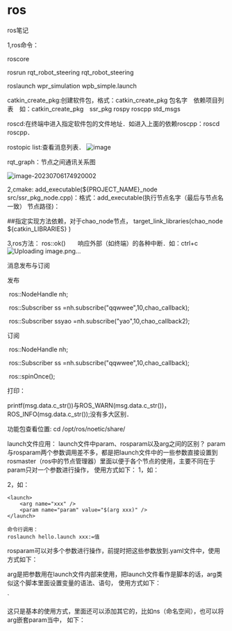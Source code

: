 # ros
ros笔记

1,ros命令：

roscore

rosrun rqt_robot_steering rqt_robot_steering

roslaunch wpr_simulation wpb_simple.launch

catkin_create_pkg:创建软件包，格式：catkin_create_pkg 包名字　依赖项目列表　如：catkin_create_pkg　ssr_pkg rospy roscpp std_msgs

roscd:在终端中进入指定软件包的文件地址．如进入上面的依赖roscpp：roscd　roscpp．

rostopic list:查看消息列表．
![image](https://github.com/1875525594/ros/assets/109819399/2b3b6459-12a2-4a87-aac2-5adeb9912062)

 
rqt_graph：节点之间通讯关系图

![image-20230706174920002](/home/gdm0/snap/typora/82/.config/Typora/typora-user-images/image-20230706174920002.png)


2,cmake:
add_executable(${PROJECT_NAME}_node src/ssr_pkg_node.cpp)：格式：add_executable(执行节点名字（最后与节点名一致） 节点路径)：

##指定实现方法依赖，对于chao_node节点，
target_link_libraries(chao_node
  ${catkin_LIBRARIES}
)



3,ros方法：
ros::ok()　　响应外部（如终端）的各种中断．如：ctrl+c
![Uploading image.png…]()


消息发布与订阅

发布

​	ros::NodeHandle nh;

​    ros::Subscriber ss =nh.subscribe("qqwwee",10,chao_callback);

​    ros::Subscriber ssyao =nh.subscribe("yao",10,chao_callback2);

订阅

​	ros::NodeHandle nh;

​	ros::Subscriber ss =nh.subscribe("qqwwee",10,chao_callback);

​	ros::spinOnce();



打印：

printf(msg.data.c_str())与ROS_WARN(msg.data.c_str())，ROS_INFO(msg.data.c_str());没有多大区别．


功能包查看位置:
cd /opt/ros/noetic/share/



launch文件应用：
launch文件中param、rosparam以及arg之间的区别？
param与rosparam两个参数调用差不多，都是把launch文件中的一些参数直接设置到rosmaster（ros中的节点管理器）里面以便于各个节点的使用，主要不同在于param只对一个参数进行操作，
  使用方式如下：
  1，如：
    <param name="name"   value="ture"/>
    
  2，如：
  
    <launch>
        <arg name="xxx" />
        <param name="param" value="$(arg xxx)" />
    </launch>

    命令行调用：
    roslaunch hello.launch xxx:=值

rosparam可以对多个参数进行操作，前提时把这些参数放到.yaml文件中，使用方式如下：
 <rosparam file="param.yaml" command="load"/>


arg是把参数用在launch文件内部来使用，把launch文件看作是脚本的话，arg类似这个脚本里面设置变量的语法、语句，
 使用方式如下：
 
  ` <arg name="name"  default="value" />



这只是基本的使用方式，里面还可以添加其它的，比如ns（命名空间），也可以将arg嵌套param当中，
 如下：
 
 <rosparam file="$(find xpkg)param.yaml" command="load" ns="params"/>
 <param name="name"   value="$(arg xxx)"/>

 
